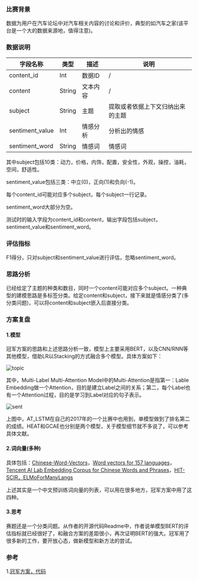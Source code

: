 ### 比赛背景

数据为用户在汽车论坛中对汽车相关内容的讨论和评价，典型的如汽车之家(该平台是一个大的数据来源地，值得注意)。

### 数据说明

|字段名称|类型|描述|说明|
|------|------|------|------|
|content_id|Int|数据ID|/|
|content|String|文本内容|/|
|subject|String|主题|提取或者依据上下文归纳出来的主题|
|sentiment_value|Int|情感分析|分析出的情感|
|sentiment_word|String|情感词|情感词|

其中subject包括10类：动力，价格，内饰，配置，安全性，外观，操控，油耗，空间，舒适性。

sentiment\_value包括三类：中立(0)，正向(1)和负向(-1)。

每个content\_id可能对应多个subject，每个subject一行记录。

sentiment\_word大部分为空。

测试时的输入字段为content\_id和content，输出字段包括subject，sentiment\_value和sentiment\_word。

### 评估指标

F1得分，只对subject和sentiment\_value进行评估，忽略sentiment\_word。

### 思路分析

已经给定了主题的种类和数目，同时一个content可能对应多个subject。一种典型的建模思路是多标签分类。给定content和subject，接下来就是情感分类了(多分类问题)，可以将content和subject嵌入后直接分类。

### 方案复盘

#### 1.模型

冠军方案的思路和上述思路分析一致，模型上主要采用BERT，以及CNN/RNN等其他模型，借助LR以Stacking的方式融合多个模型。具体方案如下：

![topic](http://wx3.sinaimg.cn/mw690/aba7d18bgy1g1g00d2nbfj20fk0f1tak.jpg)

其中，Multi-Label Multi-Attention Model中的Multi-Attention是指第一：Lable Embedding做一个Attention，目的是建立Label之间的关系；第二，每个Label也有一个Attention过程，目的是学习到Label对应的句子表示。

![sent](http://wx3.sinaimg.cn/mw690/aba7d18bgy1g1fzztadt8j20le0f1jts.jpg)

上图中，AT\_LSTM在自己的2017年的一个比赛中也用到，单模型做到了排名第二的成绩。HEAT和GCAE也分别是两个模型，关于模型细节就不多说了，可以参考具体文献。

#### 2.词向量(多种)

具体包括：[Chinese-Word-Vectors](https://github.com/Embedding/Chinese-Word-Vectors)，[Word vectors for 157 languages](https://fasttext.cc/docs/en/crawl-vectors.html)，[Tencent AI Lab Embedding Corpus for Chinese Words and Phrases](https://ai.tencent.com/ailab/nlp/embedding.html)，[HIT-SCIR，ELMoForManyLangs](https://github.com/HIT-SCIR/ELMoForManyLangs)

上述其实是一个中文预训练词向量的列表，可以用在很多地方，冠军方案中用了这四种。

#### 3.思考

赛题还是一个分类问题。从作者的开源代码Readme中，作者说单模型BERT的评估指标就已经很好了，和融合方案的差距很小，再次证明BERT的强大。冠军用了很多新的工作，要开放心态，做新模型和新方法的尝试。


### 参考

1.[冠军方案，代码](https://github.com/yilirin/BDCI_Car_2018)




